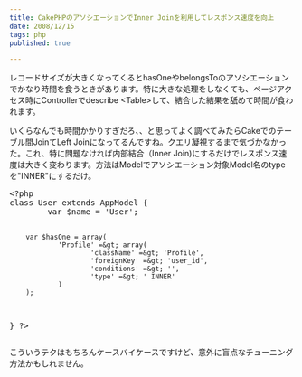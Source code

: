 ```yaml
---
title: CakePHPのアソシエーションでInner Joinを利用してレスポンス速度を向上
date: 2008/12/15
tags: php
published: true

---
```


<p>レコードサイズが大きくなってくるとhasOneやbelongsToのアソシエーションでかなり時間を食うときがあります。特に大きな処理をしなくても、ページアクセス時にControllerでdescribe &lt;Table&gt;して、結合した結果を舐めて時間が食われます。</p>

<p>いくらなんでも時間かかりすぎだろ、、と思ってよく調べてみたらCakeでのテーブル間JoinてLeft Joinになってるんですね。クエリ凝視するまで気づかなかった。これ、特に問題なければ内部結合（Inner Join)にするだけでレスポンス速度は大きく変わります。方法はModelでアソシエーション対象Model名のtypeを"INNER"にするだけ。</p>

<p><pre>
&lt;?php
class User extends AppModel {
        var $name = 'User';
        
        var $hasOne = array(
                'Profile' =&gt; array(
                        'className' =&gt; 'Profile',
                        'foreignKey' =&gt; 'user_id',
                        'conditions' =&gt; '',
                        'type' =&gt; ' INNER'
                )
        );
}
?&gt;
</pre></p>

<p>こういうテクはもちろんケースバイケースですけど、意外に盲点なチューニング方法かもしれません。</p>


